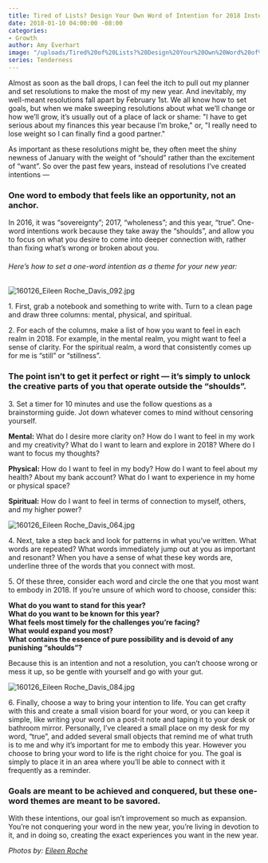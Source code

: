 ```yaml
---
title: Tired of Lists? Design Your Own Word of Intention for 2018 Instead
date: 2018-01-10 04:00:00 -08:00
categories:
- Growth
author: Amy Everhart
image: "/uploads/Tired%20of%20Lists?%20Design%20Your%20Own%20Word%20of%20Intention%20for%202018%20Instead%20-%20Yellow%20Co-1340d0.jpg"
series: Tenderness
---
```


Almost as soon as the ball drops, I can feel the itch to pull out my planner and set resolutions to make the most of my new year. And inevitably, my well-meant resolutions fall apart by February 1st. We all know how to set goals, but when we make sweeping resolutions about what we’ll change or how we’ll grow, it’s usually out of a place of lack or shame: "I have to get serious about my finances this year because I’m broke," or, "I really need to lose weight so I can finally find a good partner."

As important as these resolutions might be, they often meet the shiny newness of January with the weight of “should” rather than the excitement of “want”. So over the past few years, instead of resolutions I’ve created intentions —

### One word to embody that feels like an opportunity, not an anchor.

In 2016, it was “sovereignty”; 2017, “wholeness”; and this year, “true”. One-word intentions work because they take away the “shoulds”, and allow you to focus on what you desire to come into deeper connection with, rather than fixing what’s wrong or broken about you.

###### Here’s how to set a one-word intention as a theme for your new year:

![160126_Eileen Roche_Davis_092.jpg](/uploads/160126_Eileen%20Roche_Davis_092.jpg)

1\. First, grab a notebook and something to write with. Turn to a clean page and draw three columns: mental, physical, and spiritual.

2\. For each of the columns, make a list of how you want to feel in each realm in 2018. For example, in the mental realm, you might want to feel a sense of clarity. For the spiritual realm, a word that consistently comes up for me is “still” or “stillness”.

### The point isn’t to get it perfect or right — it’s simply to unlock the creative parts of you that operate outside the “shoulds”.

3\. Set a timer for 10 minutes and use the follow questions as a brainstorming guide. Jot down whatever comes to mind without censoring yourself.

**Mental:** What do I desire more clarity on? How do I want to feel in my work and my creativity? What do I want to learn and explore in 2018? Where do I want to focus my thoughts?

**Physical:** How do I want to feel in my body? How do I want to feel about my health? About my bank account? What do I want to experience in my home or physical space?

**Spiritual:** How do I want to feel in terms of connection to myself, others, and my higher power?

![160126_Eileen Roche_Davis_064.jpg](/uploads/160126_Eileen%20Roche_Davis_064.jpg)

4\. Next, take a step back and look for patterns in what you’ve written. What words are repeated? What words immediately jump out at you as important and resonant? When you have a sense of what these key words are, underline three of the words that you connect with most.

5\. Of these three, consider each word and circle the one that you most want to embody in 2018.
If you’re unsure of which word to choose, consider this:

**What do you want to stand for this year?  
What do you want to be known for this year?  
What feels most timely for the challenges you’re facing?  
What would expand you most?  
What contains the essence of pure possibility and is devoid of any punishing “shoulds”?**  

Because this is an intention and not a resolution, you can’t choose wrong or mess it up, so be gentle with yourself and go with your gut.

![160126_Eileen Roche_Davis_084.jpg](/uploads/160126_Eileen%20Roche_Davis_084.jpg)

6\. Finally, choose a way to bring your intention to life. You can get crafty with this and create a small vision board for your word, or you can keep it simple, like writing your word on a post-it note and taping it to your desk or bathroom mirror. Personally, I’ve cleared a small place on my desk for my word, “true”, and added several small objects that remind me of what truth is to me and why it’s important for me to embody this year. However you choose to bring your word to life is the right choice for you. The goal is simply to place it in an area where you’ll be able to connect with it frequently as a reminder.

### Goals are meant to be achieved and conquered, but these one-word themes are meant to be savored.

With these intentions, our goal isn’t improvement so much as expansion. You’re not conquering your word in the new year, you’re living in devotion to it, and in doing so, creating the exact experiences you want in the new year.

*Photos by: [Eileen Roche](http://eileen-roche.com/)*